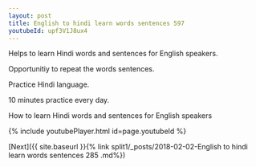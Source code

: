 ```yaml
---
layout: post
title: English to hindi learn words sentences 597 
youtubeId: upf3V1J8ux4
---
```

 
 
Helps to learn Hindi words and sentences for English speakers.

Opportunitiy to repeat the words sentences. 

Practice Hindi language. 
 
10 minutes practice every day. 
 
How to learn Hindi words and sentences for English speakers 
 
{% include youtubePlayer.html id=page.youtubeId %}
 
 
[Next]({{ site.baseurl }}{% link  split1/_posts/2018-02-02-English to hindi learn words sentences 285 .md%})
 
